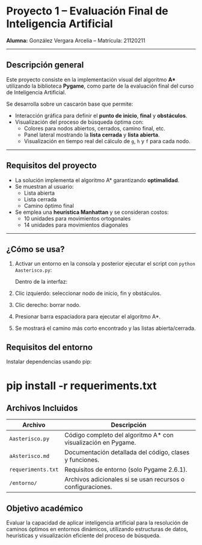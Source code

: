 # Proyecto 1 – Evaluación Final de Inteligencia Artificial  
**Alumna:** González Vergara Arcelia – Matrícula: 21120211

---

##  Descripción general

Este proyecto consiste en la implementación visual del algoritmo **A\*** utilizando la biblioteca **Pygame**, como parte de la evaluación final del curso de Inteligencia Artificial.

Se desarrolla sobre un cascarón base que permite:
- Interacción gráfica para definir el **punto de inicio**, **final** y **obstáculos**.
- Visualización del proceso de búsqueda óptima con:
  - Colores para nodos abiertos, cerrados, camino final, etc.
  - Panel lateral mostrando la **lista cerrada** y **lista abierta**.
  - Visualización en tiempo real del cálculo de `g`, `h` y `f` para cada nodo.

---

##  Requisitos del proyecto

- La solución implementa el algoritmo A\* garantizando **optimalidad**.
- Se muestran al usuario:
  - Lista abierta
  - Lista cerrada
  - Camino óptimo final
- Se emplea una **heurística Manhattan** y se consideran costos:
  - 10 unidades para movimientos ortogonales
  - 14 unidades para movimientos diagonales

---

##  ¿Cómo se usa?

1. Activar un entorno en la consola y posterior ejecutar el script con `python Aasterisco.py`:
  
   Dentro de la interfaz:

2. Clic izquierdo: seleccionar nodo de inicio, fin y obstáculos.

3. Clic derecho: borrar nodo.

4. Presionar barra espaciadora para ejecutar el algoritmo A*.

5. Se mostrará el camino más corto encontrado y las listas abierta/cerrada.

## Requisitos del entorno

Instalar dependencias usando pip:

# pip install -r requeriments.txt

## Archivos Incluidos

| Archivo            | Descripción                                                    |
| ------------------ | -------------------------------------------------------------- |
| `Aasterisco.py`    | Código completo del algoritmo A\* con visualización en Pygame. |
| `aAsterisco.md`    | Documentación detallada del código, clases y funciones.        |
| `requeriments.txt` | Requisitos de entorno (solo Pygame 2.6.1).                     |
| `/entorno/`        | Archivos adicionales si se usan recursos o configuraciones.    |

## Objetivo académico
Evaluar la capacidad de aplicar inteligencia artificial para la resolución de caminos óptimos en entornos dinámicos, utilizando estructuras de datos, heurísticas y visualización eficiente del proceso de búsqueda.
